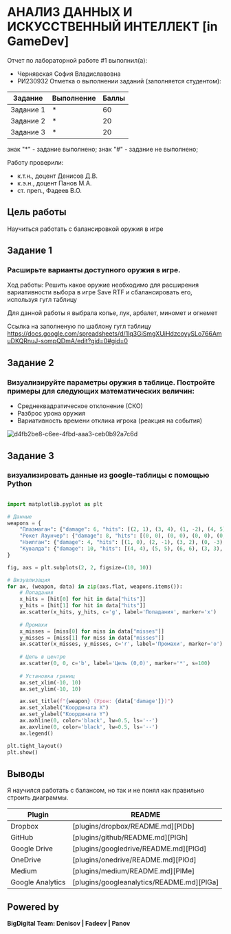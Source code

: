 # АНАЛИЗ ДАННЫХ И ИСКУССТВЕННЫЙ ИНТЕЛЛЕКТ [in GameDev]
Отчет по лабораторной работе #1 выполнил(а):
- Чернявская София Владиславовна
- РИ230932
Отметка о выполнении заданий (заполняется студентом):

| Задание | Выполнение | Баллы |
| ------ | ------ | ------ |
| Задание 1 | * | 60 |
| Задание 2 | * | 20 |
| Задание 3 | * | 20 |

знак "*" - задание выполнено; знак "#" - задание не выполнено;

Работу проверили:
- к.т.н., доцент Денисов Д.В.
- к.э.н., доцент Панов М.А.
- ст. преп., Фадеев В.О.

## Цель работы
Научиться работать с балансировкой оружия в игре 

## Задание 1
### Расширьте варианты доступного оружия в игре.
Ход работы:
Решить какое оружие необходимо для расширения вариативности выбора в игре Save RTF и сбалансировать его, используя гугл таблицу

Для данной работы я выбрала копье, лук, арбалет, миномет и огнемет

Ссылка на заполненую по шаблону гугл таблицу
https://docs.google.com/spreadsheets/d/1lq3GiSmgXUiHdzcoyySLo766AmuDKQRnuJ-sompQDmA/edit?gid=0#gid=0

## Задание 2
### Визуализируйте параметры оружия в таблице. Постройте примеры для следующих математических величин:
- Среднеквадратическое отклонение (СКО)
- Разброс урона оружия
- Вариативность времени отклика игрока (реакция на события)

![d4fb2be8-c6ee-4fbd-aaa3-ceb0b92a7c6d](https://github.com/user-attachments/assets/4998665e-2750-49d0-bec1-b793b0ce3cb0)




## Задание 3
### визуализировать данные из google-таблицы с помощью Python 
```py

import matplotlib.pyplot as plt

# Данные
weapons = {
    "Плазмаган": {"damage": 6, "hits": [(2, 1), (3, 4), (1, -2), (4, 5), (5, 3)], "misses": [(1, 3), (3, 2), (0, 0), (4, 4), (3, 1)]},
    "Рокет Лаунчер": {"damage": 8, "hits": [(0, 0), (0, 0), (0, 0), (0, 0), (0, 0)], "misses": [(1, 2), (2, 7), (0, 4), (-1, 5), (-2, 1)]},
    "Нэилган": {"damage": 4, "hits": [(1, 0), (2, -1), (3, 2), (0, -3), (-1, 1)], "misses": [(1, -2), (2, 2), (0, 1), (3, -1), (-2, 0)]},
    "Кувалда": {"damage": 10, "hits": [(4, 4), (5, 5), (6, 6), (3, 3), (4, 2)], "misses": [(3, 4), (7, 8), (2, 3), (8, 5), (9, 4)]}
}

fig, axs = plt.subplots(2, 2, figsize=(10, 10))

# Визуализация
for ax, (weapon, data) in zip(axs.flat, weapons.items()):
    # Попадания
    x_hits = [hit[0] for hit in data["hits"]]
    y_hits = [hit[1] for hit in data["hits"]]
    ax.scatter(x_hits, y_hits, c='g', label='Попадания', marker='x')
    
    # Промахи
    x_misses = [miss[0] for miss in data["misses"]]
    y_misses = [miss[1] for miss in data["misses"]]
    ax.scatter(x_misses, y_misses, c='r', label='Промахи', marker='o')
    
    # Цель в центре
    ax.scatter(0, 0, c='b', label='Цель (0,0)', marker='*', s=100)
    
    # Установка границ
    ax.set_xlim(-10, 10)
    ax.set_ylim(-10, 10)

    ax.set_title(f"{weapon} (Урон: {data['damage']})")
    ax.set_xlabel("Координата X")
    ax.set_ylabel("Координата Y")
    ax.axhline(0, color='black', lw=0.5, ls='--')
    ax.axvline(0, color='black', lw=0.5, ls='--')
    ax.legend()

plt.tight_layout()
plt.show()
```

## Выводы

Я научился работать с балансом, но так и не понял как правильно строить диаграммы. 

| Plugin | README |
| ------ | ------ |
| Dropbox | [plugins/dropbox/README.md][PlDb] |
| GitHub | [plugins/github/README.md][PlGh] |
| Google Drive | [plugins/googledrive/README.md][PlGd] |
| OneDrive | [plugins/onedrive/README.md][PlOd] |
| Medium | [plugins/medium/README.md][PlMe] |
| Google Analytics | [plugins/googleanalytics/README.md][PlGa] |

## Powered by

**BigDigital Team: Denisov | Fadeev | Panov**
